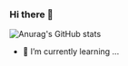 ### Hi there 👋

![Anurag's GitHub stats](https://github-readme-stats.vercel.app/api?username=lazycce&count_private=true)


- 🌱 I’m currently learning ...

